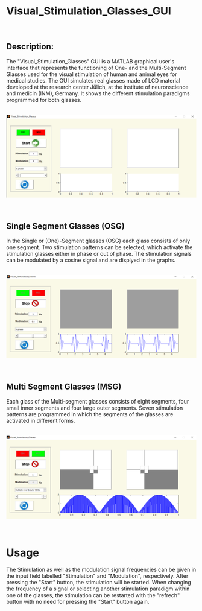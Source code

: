 

# Visual_Stimulation_Glasses_GUI
<br />

## Description:
The "Visual_Stimulation_Glasses" GUI is a MATLAB graphical user's interface that represents the functioning of One- and the Multi-Segment Glasses used for the visual stimulation of human and animal eyes for medical studies. The GUI simulates real glasses made of LCD material developed at the research center Jülich, at the institute of neuronscience and medicin (INM), Germany. It shows the different stimulation paradigms programmed for both glasses. 
<br />
<br />

![GitHub Logo](Visual_Stimulation_Glasses_MainWindow.png)

<br />

## Single Segment Glasses (OSG)
In the Single or (One)-Segment glasses (OSG) each glass consists of only one segment. Two stimulation patterns can be selected, which activate the stimulation glasses either in phase or out of phase. The stimulation signals can be modulated by a cosine signal and are displyed in the graphs. 
 <br />
 <br />
 
 ![GitHub Logo](Single_Stimulation_Glasses.png)
 
<br />

## Multi Segment Glasses (MSG)
Each glass of the Multi-segment glasses consists of eight segments, four small inner segments and four large outer segments. Seven stimulation patterns are programmed in which the segments of the glasses are activated in different forms. 
 <br />
 <br />
 
 ![GitHub Logo](Multi_Stimulation_Glasses.png)
 
<br />

# Usage
The Stimulation as well as the modulation signal frequencies can be given in the input field labelled "Stimulation" and "Modulation", respectively. After pressing the "Start" button, the stimulation will be started. When changing the frequency of a signal or selecting another stimulation paradigm within one of the glasses, the stimulation can be restarted with the "refrech" button with no need for pressing the "Start" button again. 
